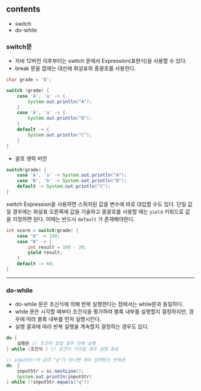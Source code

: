 ## contents
- switch
- do-while


### switch문

- 자바 12버전 이후부터는 swtich 문에서 Expression(표현식)을 사용할 수 있다.
- break 문을 없애는 대신에 화살표와 중괄호를 사용한다.

```java
char grade = 'B';

switch (grade) {
    case 'A', 'a' -> {
        System.out.println("A");    
    }
    case 'A', 'a' -> {
        System.out.println("B");
    }
    default -> {
        System.out.println("C");
    }
}
```

- 괄호 생략 버전
```java
switch(grade) {
    case 'A', 'a' -> System.out.println("A");
    case 'B', 'b' -> System.out.println("B");
    default -> System.out.println("C");
}
```

switch Expression을 사용하면 스위치된 값을 변수에 바로 대입할 수도 있다. 단일 값일 경우에는 화살표 오른쪽에 값을 기술하고
중괄호를 사용할 때는 `yield` 키워드로 값을 지정하면 된다. 이때는 반드시 `default` 가 존재해야한다.

```java
int score = switch(grade) {
    case "A" -> 100;
    case "B" -> {
        int result = 100 - 20;
        yield result;
    }
    default -> 60;
}
```

---

### do-while
- do-while 문은 조신식에 의해 반복 실행한다는 점에서는 while문과 동일하다.
- while 문은 시각할 때부터 조건식을 평가하여 블록 내부를 실행할지 결정하지만, 경우에 따라 블록 내부를 먼저 실행시킨다.
- 실행 결과에 따라 반복 실행을 계속할지 결정하는 경우도 있다.

```java
do {
    실행문 // 조건이 참일 경우 반복 실행
} while (조건식 ) // 조건이 거짓일 경우 실행 종료 
```

```java
// inputStr의 값이 "q"가 아니면 계속 입력받는 반복문
do  {
    inputStr = sc.nextLine();
    System.out.println(inputStr)
} while (!inputStr.equals("q"))
```


